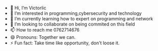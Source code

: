- 👋 Hi, I’m Victorlic
- 👀 I’m interested in programming,cybersecurity and technology
- 🌱 I’m currently learning how to expert on programming and network
- 💞️ I’m looking to collaborate on being commited on this field
- 📫 How to reach me 0762714676
- 😄 Pronouns: Together we can.
- ⚡ Fun fact: Take time like opportunity, don't loose it.

<!---
Victorlic/Victorlic is a ✨ special ✨ repository because its `README.md` (this file) appears on your GitHub profile.
You can click the Preview link to take a look at your changes.
--->
